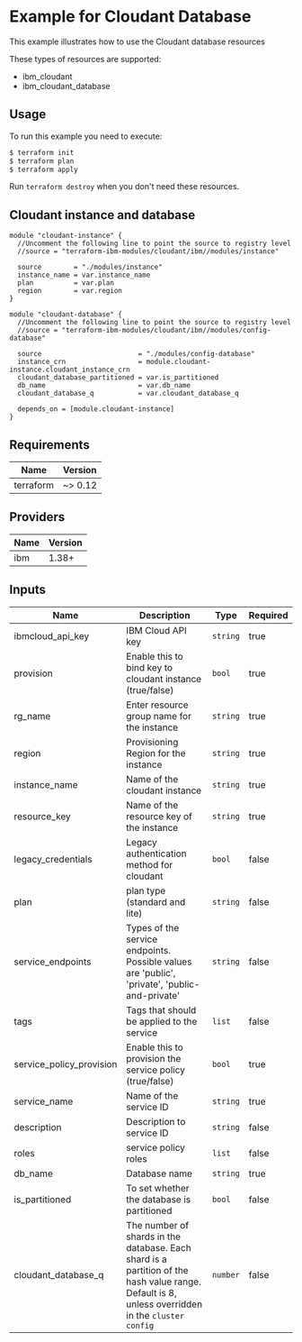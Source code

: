 # Example for Cloudant Database

This example illustrates how to use the Cloudant database resources

These types of resources are supported:

* ibm_cloudant
* ibm_cloudant_database

## Usage

To run this example you need to execute:

```bash
$ terraform init
$ terraform plan
$ terraform apply
```

Run `terraform destroy` when you don't need these resources.


## Cloudant instance and database

```hcl
module "cloudant-instance" {
  //Uncomment the following line to point the source to registry level
  //source = "terraform-ibm-modules/cloudant/ibm//modules/instance"

  source        = "./modules/instance"
  instance_name = var.instance_name
  plan          = var.plan
  region        = var.region
}

module "cloudant-database" {
  //Uncomment the following line to point the source to registry level
  //source = "terraform-ibm-modules/cloudant/ibm//modules/config-database"

  source                        = "./modules/config-database"
  instance_crn                  = module.cloudant-instance.cloudant_instance_crn
  cloudant_database_partitioned = var.is_partitioned
  db_name                       = var.db_name
  cloudant_database_q           = var.cloudant_database_q

  depends_on = [module.cloudant-instance]
}

```

## Requirements

| Name | Version |
|------|---------|
| terraform | ~> 0.12 |

## Providers

| Name | Version |
|------|---------|
| ibm | 1.38+ |

## Inputs

| Name | Description | Type | Required |
|------|-------------|------|---------|
| ibmcloud\_api\_key | IBM Cloud API key | `string` | true |
| provision | Enable this to bind key to cloudant instance (true/false) | `bool` | true |
| rg_name | Enter resource group name for the instance | `string` | true |
| region | Provisioning Region for the instance | `string` | true |
| instance_name | Name of the cloudant instance | `string` | true |
| resource_key | Name of the resource key of the instance | `string` | true |
| legacy_credentials | Legacy authentication method for cloudant | `bool` | false |
| plan | plan type (standard and lite) | `string` | false |
| service_endpoints | Types of the service endpoints. Possible values are 'public', 'private', 'public-and-private' | `string` | false |
| tags | Tags that should be applied to the service | `list` | false |
| service_policy_provision | Enable this to provision the service policy (true/false) | `bool` | true |
| service_name | Name of the service ID | `string` | true |
| description | Description to service ID | `string` | false |
| roles | service policy roles | `list` | false |
| db_name | Database name | `string` | true |
| is_partitioned | To set whether the database is partitioned | `bool` | false |
| cloudant_database_q | The number of shards in the database. Each shard is a partition of the hash value range. Default is 8, unless overridden in the `cluster config` | `number` | false |
